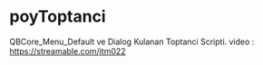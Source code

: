 # poyToptanci
QBCore_Menu_Default ve Dialog Kulanan Toptanci Scripti. 
 video : https://streamable.com/jtm022
